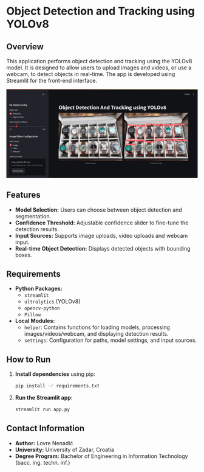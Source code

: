 # Object Detection and Tracking using YOLOv8

## Overview

This application performs object detection and tracking using the YOLOv8 model. It is designed to allow users to upload images and videos, or use a webcam, to detect objects in real-time. The app is developed using Streamlit for the front-end interface.

![Object Detection Example](images/img-landing.png)

## Features

- **Model Selection:** Users can choose between object detection and segmentation.
- **Confidence Threshold:** Adjustable confidence slider to fine-tune the detection results.
- **Input Sources:** Supports image uploads, video uploads and webcam input.
- **Real-time Object Detection:** Displays detected objects with bounding boxes.

## Requirements

- **Python Packages:**
  - `streamlit`
  - `ultralytics` (YOLOv8)
  - `opencv-python`
  - `Pillow`
- **Local Modules:**
  - `helper`: Contains functions for loading models, processing images/videos/webcam, and displaying detection results.
  - `settings`: Configuration for paths, model settings, and input sources.

## How to Run

1. **Install dependencies** using pip:
   ```sh
   pip install -r requirements.txt
   ```
2. **Run the Streamlit app**:
   ```sh
   streamlit run app.py
   ```

## Contact Information

- **Author:** Lovre Nenadić
- **University:** University of Zadar, Croatia
- **Degree Program:** Bachelor of Engineering in Information Technology (bacc. ing. techn. inf.)
